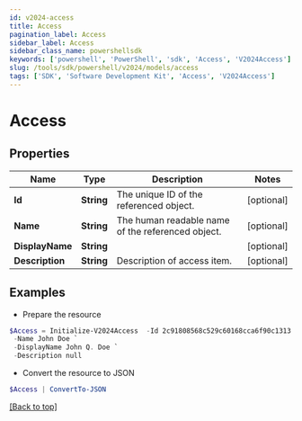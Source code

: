 ```yaml
---
id: v2024-access
title: Access
pagination_label: Access
sidebar_label: Access
sidebar_class_name: powershellsdk
keywords: ['powershell', 'PowerShell', 'sdk', 'Access', 'V2024Access']
slug: /tools/sdk/powershell/v2024/models/access
tags: ['SDK', 'Software Development Kit', 'Access', 'V2024Access']
---
```


# Access

## Properties

| Name | Type | Description | Notes |
| --- | --- | --- | --- |
| **Id** | **String** | The unique ID of the referenced object. | [optional] |
| **Name** | **String** | The human readable name of the referenced object. | [optional] |
| **DisplayName** | **String** |  | [optional] |
| **Description** | **String** | Description of access item. | [optional] |

## Examples

- Prepare the resource

```powershell
$Access = Initialize-V2024Access  -Id 2c91808568c529c60168cca6f90c1313 `
 -Name John Doe `
 -DisplayName John Q. Doe `
 -Description null
```

- Convert the resource to JSON

```powershell
$Access | ConvertTo-JSON
```

[[Back to top]](#)
